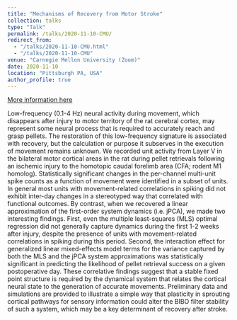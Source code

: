 ```yaml
---
title: "Mechanisms of Recovery from Motor Stroke"
collection: talks
type: "Talk"
permalink: /talks/2020-11-10-CMU/
redirect_from:
  - "/talks/2020-11-10-CMU.html"
  - "/talks/2020-11-10-CMU"
venue: "Carnegie Mellon University (Zoom)"
date: 2020-11-10
location: "Pittsburgh PA, USA"
author_profile: true
---
```


[More information here](https://docs.google.com/presentation/d/1BAc7-nJ0wvuue4Tzjk68soYhYTV_RZvcdlQ4tooezRY/edit?usp=sharing)

Low-frequency (0.1-4 Hz) neural activity during movement, which disappears after injury to motor territory of the rat cerebral cortex, may represent some neural process that is required to accurately reach and grasp pellets. The restoration of this low-frequency signature is associated with recovery, but the calculation or purpose it subserves in the execution of movement remains unknown. We recorded unit activity from Layer V in the bilateral motor cortical areas in the rat during pellet retrievals following an ischemic injury to the homotopic caudal forelimb area (CFA; rodent M1 homolog). Statistically significant changes in the per-channel multi-unit spike counts as a function of movement were identified in a subset of units. In general most units with movement-related correlations in spiking did not exhibit inter-day changes in a stereotyped way that correlated with functional outcomes. By contrast, when we recovered a linear approximation of the first-order system dynamics (i.e. jPCA), we made two interesting findings. First, even the multiple least-squares (MLS) optimal regression did not generally capture dynamics during the first 1-2 weeks after injury, despite the presence of units with movement-related correlations in spiking during this period. Second, the interaction effect for generalized linear mixed-effects model terms for the variance captured by both the MLS and the jPCA system approximations was statistically significant in predicting the likelihood of pellet retrieval success on a given postoperative day. These correlative findings suggest that a stable fixed point structure is required by the dynamical system that relates the cortical neural state to the generation of accurate movements. Preliminary data and simulations are provided to illustrate a simple way that plasticity in sprouting cortical pathways for sensory information could alter the BIBO filter stability of such a system, which may be a key determinant of recovery after stroke.
